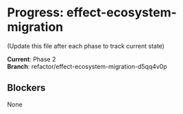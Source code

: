 # Progress: effect-ecosystem-migration

(Update this file after each phase to track current state)

**Current**: Phase 2  
**Branch**: refactor/effect-ecosystem-migration-d5qq4v0p

## Blockers
None